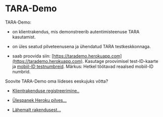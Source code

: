 # TARA-Demo

TARA-Demo:

- on klientrakendus, mis demonstreerib autentimisteenuse TARA kasutamist.

- on üles seatud pilveteenusena ja ühendatud TARA testkeskkonnaga.

- saab proovida siin: [https://tarademo.herokuapp.com](https://tarademo.herokuapp.com). Kasutage proovimisel test-ID-kaarte ja [mobiil-ID testnumbreid](https://www.id.ee/?id=36373). Märkus: Hetkel töötavad reaalsed mobiil-ID numbrid.

Soovite TARA-Demo oma liideses eeskujuks võtta?

- [Klientrakenduse registreerimine..](docs/Registreerimine.md)

- [Ülespanek Heroku pilves...](docs/Herokus.md)

- [Lähemalt rakendusest...](docs/Kirjeldus.md)




